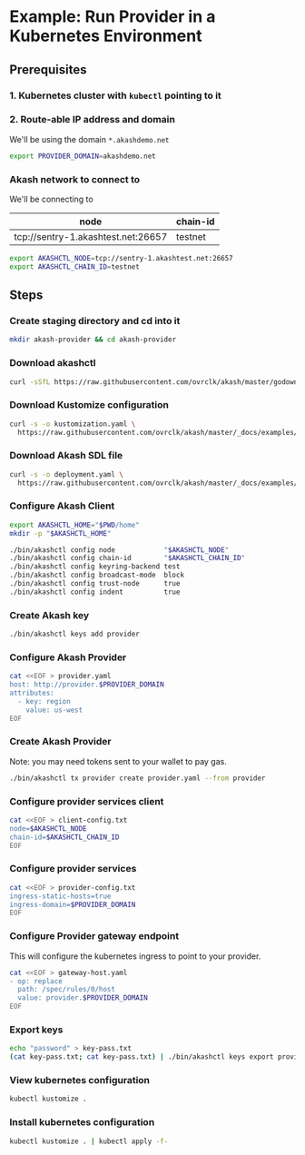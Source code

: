 # Example: Run Provider in a Kubernetes Environment

## Prerequisites

### 1. Kubernetes cluster with `kubectl` pointing to it

### 2. Route-able IP address and domain

We'll be using the domain `*.akashdemo.net`

```sh
export PROVIDER_DOMAIN=akashdemo.net
```

### Akash network to connect to

We'll be connecting to

|node|chain-id|
|---|---|
|tcp://sentry-1.akashtest.net:26657|testnet|

```sh
export AKASHCTL_NODE=tcp://sentry-1.akashtest.net:26657
export AKASHCTL_CHAIN_ID=testnet
```

## Steps

### Create staging directory and cd into it

```sh
mkdir akash-provider && cd akash-provider
```

### Download akashctl

```sh
curl -sSfL https://raw.githubusercontent.com/ovrclk/akash/master/godownloader.sh | sh
```

### Download Kustomize configuration

```sh
curl -s -o kustomization.yaml \
  https://raw.githubusercontent.com/ovrclk/akash/master/_docs/examples/provider/kustomization.yaml
```

### Download Akash SDL file

```sh
curl -s -o deployment.yaml \
  https://raw.githubusercontent.com/ovrclk/akash/master/_docs/examples/provider/deployment.yaml
```

### Configure Akash Client

```sh
export AKASHCTL_HOME="$PWD/home"
mkdir -p "$AKASHCTL_HOME"

./bin/akashctl config node            "$AKASHCTL_NODE"
./bin/akashctl config chain-id        "$AKASHCTL_CHAIN_ID"
./bin/akashctl config keyring-backend test
./bin/akashctl config broadcast-mode  block
./bin/akashctl config trust-node      true
./bin/akashctl config indent          true
```

### Create Akash key

```sh
./bin/akashctl keys add provider
```

### Configure Akash Provider

```sh
cat <<EOF > provider.yaml
host: http://provider.$PROVIDER_DOMAIN
attributes:
  - key: region
    value: us-west
EOF
```


### Create Akash Provider

Note: you may need tokens sent to your wallet to pay gas.

```sh
./bin/akashctl tx provider create provider.yaml --from provider
```

### Configure provider services client

```sh
cat <<EOF > client-config.txt
node=$AKASHCTL_NODE
chain-id=$AKASHCTL_CHAIN_ID
EOF
```

### Configure provider services

```sh
cat <<EOF > provider-config.txt
ingress-static-hosts=true
ingress-domain=$PROVIDER_DOMAIN
EOF
```

### Configure Provider gateway endpoint

This will configure the kubernetes ingress
to point to your provider.

```sh
cat <<EOF > gateway-host.yaml
- op: replace
  path: /spec/rules/0/host
  value: provider.$PROVIDER_DOMAIN
EOF
```

### Export keys

```sh
echo "password" > key-pass.txt
(cat key-pass.txt; cat key-pass.txt) | ./bin/akashctl keys export provider > key.txt
```

### View kubernetes configuration

```sh
kubectl kustomize .
```

### Install kubernetes configuration

```sh
kubectl kustomize . | kubectl apply -f-
```
